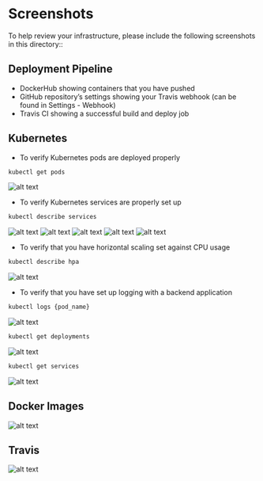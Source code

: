 # Screenshots
To help review your infrastructure, please include the following screenshots in this directory::

## Deployment Pipeline
* DockerHub showing containers that you have pushed
* GitHub repository’s settings showing your Travis webhook (can be found in Settings - Webhook)
* Travis CI showing a successful build and deploy job

## Kubernetes
* To verify Kubernetes pods are deployed properly
```bash
kubectl get pods
```
![alt text](get-pods.png)
* To verify Kubernetes services are properly set up
```bash
kubectl describe services
```
![alt text](describe-services-1.png)
![alt text](describe-services-2.png)
![alt text](describe-services-3.png)
![alt text](describe-services-4.png)
![alt text](describe-services-5.png)
* To verify that you have horizontal scaling set against CPU usage
```bash
kubectl describe hpa
```
![alt text](describe-hpa.png)
* To verify that you have set up logging with a backend application
```bash
kubectl logs {pod_name}
```
![alt text](get-logs.png)

```bash
kubectl get deployments
```
![alt text](get-deployment.png)

```bash
kubectl get services
```
![alt text](get-services.png)

## Docker Images
![alt text](docker-hub.png)

## Travis
![alt text](travis-success.png)
